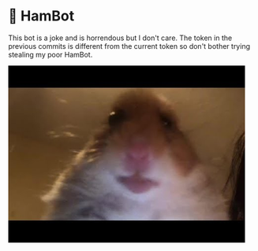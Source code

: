 # :hamster: HamBot
This bot is a joke and is horrendous but I don't care. The token in the previous commits is different from the current token so don't bother trying stealing my poor HamBot.

![Daily Ham](ham.png)

